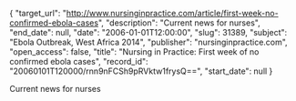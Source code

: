 {
  "target_url": "http://www.nursinginpractice.com/article/first-week-no-confirmed-ebola-cases", 
  "description": "Current news for nurses", 
  "end_date": null, 
  "date": "2006-01-01T12:00:00", 
  "slug": 31389, 
  "subject": "Ebola Outbreak, West Africa 2014", 
  "publisher": "nursinginpractice.com", 
  "open_access": false, 
  "title": "Nursing in Practice: First week of no confirmed ebola cases", 
  "record_id": "20060101T120000/rnn9nFCSh9pRVktw1frysQ==", 
  "start_date": null
}

Current news for nurses